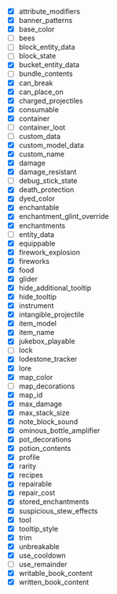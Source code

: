 - [X] attribute_modifiers
- [X] banner_patterns
- [X] base_color
- [ ] bees
- [ ] block_entity_data
- [ ] block_state
- [X] bucket_entity_data
- [ ] bundle_contents
- [X] can_break
- [X] can_place_on
- [X] charged_projectiles
- [X] consumable
- [X] container
- [ ] container_loot
- [ ] custom_data
- [X] custom_model_data
- [X] custom_name
- [X] damage
- [X] damage_resistant
- [ ] debug_stick_state
- [X] death_protection
- [X] dyed_color
- [X] enchantable
- [X] enchantment_glint_override
- [X] enchantments
- [ ] entity_data
- [X] equippable
- [X] firework_explosion
- [X] fireworks
- [X] food
- [X] glider
- [X] hide_additional_tooltip
- [X] hide_tooltip
- [X] instrument
- [X] intangible_projectile
- [X] item_model
- [X] item_name
- [X] jukebox_playable
- [ ] lock
- [X] lodestone_tracker
- [X] lore
- [X] map_color
- [ ] map_decorations
- [X] map_id
- [X] max_damage
- [X] max_stack_size
- [X] note_block_sound
- [X] ominous_bottle_amplifier
- [X] pot_decorations
- [X] potion_contents
- [X] profile
- [X] rarity
- [X] recipes
- [X] repairable
- [X] repair_cost
- [X] stored_enchantments
- [X] suspicious_stew_effects
- [X] tool
- [X] tooltip_style
- [X] trim
- [X] unbreakable
- [X] use_cooldown
- [ ] use_remainder
- [X] writable_book_content
- [X] written_book_content